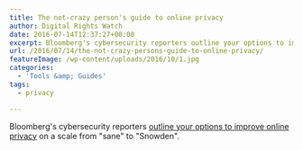 ```yaml
---
title: The not-crazy person's guide to online privacy
author: Digital Rights Watch
date: 2016-07-14T12:37:27+00:00
excerpt: Bloomberg's cybersecurity reporters outline your options to improve online privacy on a scale from "sane" to "Snowden".
url: /2016/07/14/the-not-crazy-persons-guide-to-online-privacy/
featureImage: /wp-content/uploads/2016/10/1.jpg
categories:
  - 'Tools &amp; Guides'
tags:
  - privacy

---
```

Bloomberg's cybersecurity reporters [outline your options to improve online privacy][1] on a scale from "sane" to "Snowden".

 [1]: http://www.bloomberg.com/news/articles/2016-07-20/the-not-crazy-person-s-guide-to-online-privacy
